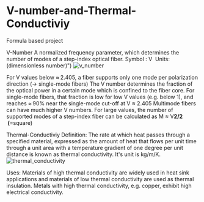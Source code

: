 # V-number-and-Thermal-Conductiviy
Formula based project

V-Number
A normalized frequency parameter, which determines the number of modes of a step-index optical fiber.
Symbol : V 
Units: (dimensionless number)")
![v_number](https://user-images.githubusercontent.com/91258500/187025363-2a8510dc-9bd6-4b5b-b694-470c72bad357.gif)


For V values below ≈ 2.405, a fiber supports only one mode per polarization direction (→ single-mode fibers)
The V number determines the fraction of the optical power in a certain mode which is confined to the fiber core.
For single-mode fibers, that fraction is low for low V values (e.g. below 1), and reaches ≈ 90% near the single-mode cut-off at V ≈ 2.405
Multimode fibers can have much higher V numbers.
For large values, the number of supported modes of a step-index fiber can be calculated as M ≈ V**2/2  (**=square)


Thermal-Conductiviy
Definition: The rate at which heat passes through a specified material, expressed as the amount of heat that flows per unit time through a unit area with a temperature gradient of one degree per unit distance is known as thermal conductivity.
It's unit is kg/m/K.
![thermal_conductivity](https://user-images.githubusercontent.com/91258500/187025386-66b73d6d-551e-430e-9239-7b1abd1d3365.svg)

Uses:
Materials of high thermal conductivity are widely used in heat sink applications and materials of low thermal conductivity are used as thermal insulation.
Metals with high thermal conductivity, e.g. copper, exhibit high electrical conductivity.




